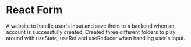 # React Form

A website to handle user's input and save them to a backend when an account is successfully created. Created three different folders to play around with useState, useRef and useReducer when handling user's input.
